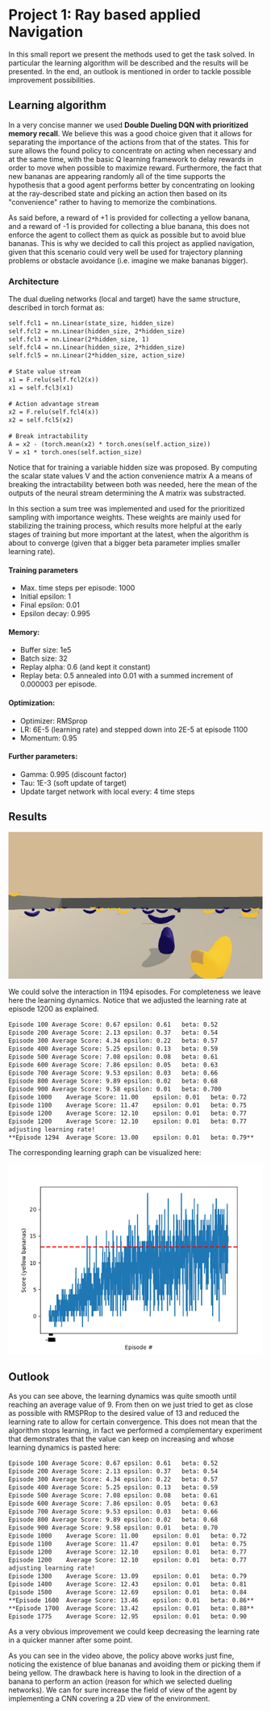 # Project 1: Ray based applied Navigation

In this small report we present the methods used to get the task solved. In particular the learning algorithm will be described and the results will be presented. In the end, an outlook is mentioned in order to tackle possible improvement possibilities.

## Learning algorithm

In a very concise manner we used **Double Dueling DQN with prioritized memory recall**. We believe this was a good choice given that it allows for separating the importance of the actions from that of the states. This for sure allows the found policy to concentrate on acting when necessary and at the same time, with the basic Q learning framework to delay rewards in order to move when possible to maximize reward. Furthermore, the fact that new bananas are appearing randomly all of the time supports the hypothesis that a good agent performs better by concentrating on looking at the ray-described state and picking an action then based on its "convenience" rather to having to memorize the combinations.

As said before, a reward of +1 is provided for collecting a yellow banana, and a reward of -1 is provided for collecting a blue banana, this does not enforce the agent to collect them as quick as possible but to avoid blue bananas. This is why we decided to call this project as applied navigation, given that this scenario could very well be used for trajectory planning problems or obstacle avoidance (i.e. imagine we make bananas bigger).

### Architecture

The dual dueling networks (local and target) have the same structure, described in torch format as:

```
self.fcl1 = nn.Linear(state_size, hidden_size)
self.fcl2 = nn.Linear(hidden_size, 2*hidden_size)
self.fcl3 = nn.Linear(2*hidden_size, 1)
self.fcl4 = nn.Linear(hidden_size, 2*hidden_size)
self.fcl5 = nn.Linear(2*hidden_size, action_size)

# State value stream
x1 = F.relu(self.fcl2(x))
x1 = self.fcl3(x1)

# Action advantage stream
x2 = F.relu(self.fcl4(x))
x2 = self.fcl5(x2)

# Break intractability
A = x2 - (torch.mean(x2) * torch.ones(self.action_size))
V = x1 * torch.ones(self.action_size)
```

Notice that for training a variable hidden size was proposed. By computing the scalar state values V and the action convenience matrix A a means of breaking the intractability between both was needed, here the mean of the outputs of the neural stream determining the A matrix was substracted.

In this section a sum tree was implemented and used for the prioritized sampling with importance weights. These weights are mainly used for stabilizing the training process, which results more helpful at the early stages of training but more important at the latest, when the algorithm is about to converge (given that a bigger beta parameter implies smaller learning rate).

#### Training parameters

- Max. time steps per episode: 1000
- Initial epsilon: 1
- Final epsilon: 0.01
- Epsilon decay: 0.995

#### Memory:
- Buffer size: 1e5
- Batch size: 32
- Replay alpha: 0.6 (and kept it constant)
- Replay beta: 0.5 annealed into 0.01 with a summed increment of 0.000003 per episode.

#### Optimization:
- Optimizer: RMSprop
- LR: 6E-5 (learning rate) and stepped down into 2E-5 at episode 1100
- Momentum: 0.95

#### Further parameters:
- Gamma: 0.995 (discount factor)
- Tau: 1E-3 (soft update of target)
- Update target network with local every: 4 time steps


##  Results

![alt text](agent_smart.gif)

We could solve the interaction in 1194 episodes. For completeness we leave here the learning dynamics. Notice that we adjusted the learning rate at episode 1200 as explained.

```
Episode 100	Average Score: 0.67	epsilon: 0.61	beta: 0.52
Episode 200	Average Score: 2.13	epsilon: 0.37	beta: 0.54
Episode 300	Average Score: 4.34	epsilon: 0.22	beta: 0.57
Episode 400	Average Score: 5.25	epsilon: 0.13	beta: 0.59
Episode 500	Average Score: 7.08	epsilon: 0.08	beta: 0.61
Episode 600	Average Score: 7.86	epsilon: 0.05	beta: 0.63
Episode 700	Average Score: 9.53	epsilon: 0.03	beta: 0.66
Episode 800	Average Score: 9.89	epsilon: 0.02	beta: 0.68
Episode 900	Average Score: 9.58	epsilon: 0.01	beta: 0.700
Episode 1000	Average Score: 11.00	epsilon: 0.01	beta: 0.72
Episode 1100	Average Score: 11.47	epsilon: 0.01	beta: 0.75
Episode 1200	Average Score: 12.10	epsilon: 0.01	beta: 0.77
Episode 1200	Average Score: 12.10	epsilon: 0.01	beta: 0.77 adjusting learning rate!
**Episode 1294	Average Score: 13.00	epsilon: 0.01	beta: 0.79**
```

The corresponding learning graph can be visualized here:

![alt text](result_learning.png)

## Outlook
As you can see above, the learning dynamics was quite smooth until reaching an average value of 9. From then on we just tried to get as close as possible with RMSPRop to the desired value of 13 and reduced the learning rate to allow for certain convergence. This does not mean that the algorithm stops learning, in fact we performed a complementary experiment that demonstrates that the value can keep on increasing and whose learning dynamics is pasted here:

```
Episode 100	Average Score: 0.67	epsilon: 0.61	beta: 0.52
Episode 200	Average Score: 2.13	epsilon: 0.37	beta: 0.54
Episode 300	Average Score: 4.34	epsilon: 0.22	beta: 0.57
Episode 400	Average Score: 5.25	epsilon: 0.13	beta: 0.59
Episode 500	Average Score: 7.08	epsilon: 0.08	beta: 0.61
Episode 600	Average Score: 7.86	epsilon: 0.05	beta: 0.63
Episode 700	Average Score: 9.53	epsilon: 0.03	beta: 0.66
Episode 800	Average Score: 9.89	epsilon: 0.02	beta: 0.68
Episode 900	Average Score: 9.58	epsilon: 0.01	beta: 0.70
Episode 1000	Average Score: 11.00	epsilon: 0.01	beta: 0.72
Episode 1100	Average Score: 11.47	epsilon: 0.01	beta: 0.75
Episode 1200	Average Score: 12.10	epsilon: 0.01	beta: 0.77
Episode 1200	Average Score: 12.10	epsilon: 0.01	beta: 0.77 adjusting learning rate!
Episode 1300	Average Score: 13.09	epsilon: 0.01	beta: 0.79
Episode 1400	Average Score: 12.43	epsilon: 0.01	beta: 0.81
Episode 1500	Average Score: 12.69	epsilon: 0.01	beta: 0.84
**Episode 1600	Average Score: 13.46	epsilon: 0.01	beta: 0.86**
**Episode 1700	Average Score: 13.42	epsilon: 0.01	beta: 0.88**
Episode 1775	Average Score: 12.95	epsilon: 0.01	beta: 0.90
```

As a very obvious improvement we could keep decreasing the learning rate in a quicker manner after some point.

As you can see in the video above, the policy above works just fine, noticing the existence of blue bananas and avoiding them or picking them if being yellow. The drawback here is having to look in the direction of a banana to perform an action (reason for which we selected dueling networks). We can for sure increase the field of view of the agent by implementing a CNN covering a 2D view of the environment.
